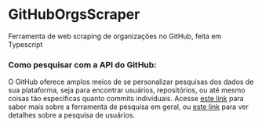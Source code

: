 # GitHubOrgsScraper

Ferramenta de web scraping de organizações no GitHub, feita em Typescript

### Como pesquisar com a API do GitHub:

O GitHub oferece amplos meios de se personalizar pesquisas dos dados de sua plataforma, seja para encontrar usuários, repositórios, ou até mesmo coisas tão específicas quanto commits individuais. Acesse [este link](https://docs.github.com/en/search-github/getting-started-with-searching-on-github) para saber mais sobre a ferramenta de pesquisa em geral, ou [este link](https://docs.github.com/en/search-github/searching-on-github/searching-users) para ver detalhes sobre a pesquisa de usuários.
